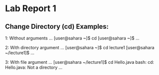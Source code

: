 # Lab Report 1

## Change Directory (cd) Examples:
1: Without arguments
...
[user@sahara ~]$ cd
[user@sahara ~]$
...

2: With directory argument
...
[user@sahara ~]$ cd lecture1
[user@sahara ~/lecture1]$
...

3: With file argument
...
[user@sahara ~/lecture1]$ cd Hello.java
bash: cd: Hello.java: Not a directory
...
